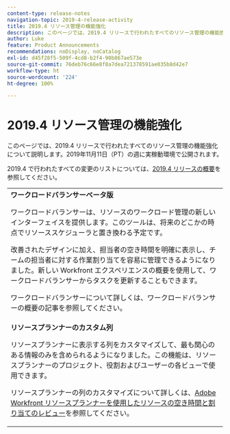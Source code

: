 ```yaml
---
content-type: release-notes
navigation-topic: 2019-4-release-activity
title: 2019.4 リソース管理の機能強化
description: このページでは、2019.4 リリースで行われたすべてのリソース管理の機能強化について説明します。2019年11月11日（PT）の週に実稼動環境で公開されます。
author: Luke
feature: Product Announcements
recommendations: noDisplay, noCatalog
exl-id: d45f28f5-509f-4cd8-b2f4-90b867ae573e
source-git-commit: 76deb76c66e8f8a7dea721378591ae035b8d42e7
workflow-type: ht
source-wordcount: '224'
ht-degree: 100%

---
```


# 2019.4 リソース管理の機能強化

このページでは、2019.4 リリースで行われたすべてのリソース管理の機能強化について説明します。2019年11月11日（PT）の週に実稼動環境で公開されます。

2019.4 で行われたすべての変更のリストについては、[2019.4 リリースの概要](../../../../product-announcements/product-releases/quarterly-release-archive/2019.4-release-activity/2019.4-release-activity-overview.md)を参照してください。

<table style="table-layout:auto"> 
 <col> 
 <tbody> 
  <tr> 
   <td><strong>ワークロードバランサーベータ版</strong> <p>ワークロードバランサーは、リソースのワークロード管理の新しいインターフェイスを提供します。このツールは、将来のどこかの時点でリソーススケジューラと置き換わる予定です。</p> <p>改善されたデザインに加え、担当者の空き時間を明確に表示し、チームの担当者に対する作業割り当てを容易に管理できるようになりました。新しい Workfront エクスペリエンスの概要を使用して、ワークロードバランサーからタスクを更新することもできます。</p> <p>ワークロードバランサーについて詳しくは、ワークロードバランサーの概要の記事を参照してください。</p> </td> 
  </tr> 
  <tr> 
   <td><strong>リソースプランナーのカスタム列</strong> <p>リソースプランナーに表示する列をカスタマイズして、最も関心のある情報のみを含められるようになりました。この機能は、リソースプランナーのプロジェクト、役割およびユーザーの各ビューで使用できます。</p> <p>リソースプランナーの列のカスタマイズについて詳しくは、<a href="../../../../resource-mgmt/resource-planning/resource-availability-allocation-resource-planner.md" class="MCXref xref" xrefformat="{para}">Adobe Workfront リソースプランナーを使用したリソースの空き時間と割り当てのレビュー</a>を参照してください。</p> </td> 
  </tr> 
 </tbody> 
</table>
